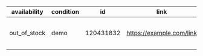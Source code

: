 | availability | condition | id        | link                     | price   | product_type  | title                        |
|--------------|-----------|-----------|--------------------------|---------|---------------|------------------------------|
| out_of_stock | demo      | 120431832 | https://example.com/link | SEK 100 | type 1,type 2 | Samsung Galaxy S8 Black 128G |
